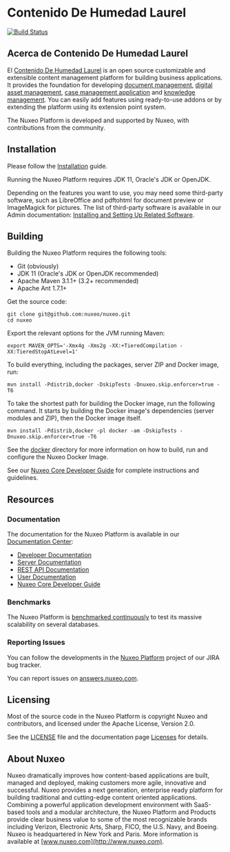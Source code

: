 
# Contenido De Humedad Laurel

[![Build Status](https://jenkins.platform.dev.nuxeo.com/buildStatus/icon?job=nuxeo/nuxeo/master)](https://jenkins.platform.dev.nuxeo.com/job/nuxeo/job/nuxeo/job/master/)

## Acerca de Contenido De Humedad Laurel

El [Contenido De Humedad Laurel](http://www.nuxeo.com/products/content-management-platform/) is an open source customizable and extensible content management platform for building business applications. It provides the foundation for developing [document management](http://www.nuxeo.com/solutions/document-management/), [digital asset management](http://www.nuxeo.com/solutions/digital-asset-management/), [case management application](http://www.nuxeo.com/solutions/case-management/) and [knowledge management](http://www.nuxeo.com/solutions/advanced-knowledge-base/). You can easily add features using ready-to-use addons or by extending the platform using its extension point system.

The Nuxeo Platform is developed and supported by Nuxeo, with contributions from the community.

## Installation

Please follow the [Installation](https://doc.nuxeo.com/n/b1j) guide.

Running the Nuxeo Platform requires JDK 11, Oracle's JDK or OpenJDK.

Depending on the features you want to use, you may need some third-party software, such as LibreOffice and pdftohtml for document preview or ImageMagick for pictures. The list of third-party software is available in our Admin documentation: [Installing and Setting Up Related Software](https://doc.nuxeo.com/n/Yki).

## Building

Building the Nuxeo Platform requires the following tools:

- Git (obviously)
- JDK 11 (Oracle's JDK or OpenJDK recommended)
- Apache Maven 3.1.1+ (3.2+ recommended)
- Apache Ant 1.7.1+

Get the source code:

```shell
git clone git@github.com:nuxeo/nuxeo.git
cd nuxeo
```

Export the relevant options for the JVM running Maven:

```shell
export MAVEN_OPTS='-Xmx4g -Xms2g -XX:+TieredCompilation -XX:TieredStopAtLevel=1'
```

To build everything, including the packages, server ZIP and Docker image, run:

```shell
mvn install -Pdistrib,docker -DskipTests -Dnuxeo.skip.enforcer=true -T6
```

To take the shortest path for building the Docker image, run the following command. It starts by building the Docker image's dependencies (server modules and ZIP), then the Docker image itself.

```shell
mvn install -Pdistrib,docker -pl docker -am -DskipTests -Dnuxeo.skip.enforcer=true -T6
```

See the [docker](docker) directory for more information on how to build, run and configure the Nuxeo Docker Image.

See our [Nuxeo Core Developer Guide](https://doc.nuxeo.com/n/9ib) for complete instructions and guidelines.

## Resources

### Documentation

The documentation for the Nuxeo Platform is available in our [Documentation Center](http://doc.nuxeo.com):

- [Developer Documentation](https://doc.nuxeo.com/nxdoc/next/)
- [Server Documentation](https://doc.nuxeo.com/n/aac)
- [REST API Documentation](https://doc.nuxeo.com/rest-api/1/)
- [User Documentation](https://doc.nuxeo.com/n/pvr)
- [Nuxeo Core Developer Guide](https://doc.nuxeo.com/n/9ib)

### Benchmarks

The Nuxeo Platform is [benchmarked continuously](https://benchmarks.nuxeo.com/) to test its massive scalability on several databases.

### Reporting Issues

You can follow the developments in the [Nuxeo Platform](https://jira.nuxeo.com/browse/NXP/) project of our JIRA bug tracker.

You can report issues on [answers.nuxeo.com](http://answers.nuxeo.com).

## Licensing

Most of the source code in the Nuxeo Platform is copyright Nuxeo and
contributors, and licensed under the Apache License, Version 2.0.

See the [LICENSE](LICENSE) file and the documentation page [Licenses](https://doc.nuxeo.com/n/o_J) for details.

## About Nuxeo

Nuxeo dramatically improves how content-based applications are built, managed and deployed, making customers more agile, innovative and successful. Nuxeo provides a next generation, enterprise ready platform for building traditional and cutting-edge content oriented applications. Combining a powerful application development environment with SaaS-based tools and a modular architecture, the Nuxeo Platform and Products provide clear business value to some of the most recognizable brands including Verizon, Electronic Arts, Sharp, FICO, the U.S. Navy, and Boeing. Nuxeo is headquartered in New York and Paris. More information is available at [www.nuxeo.com](http://www.nuxeo.com).